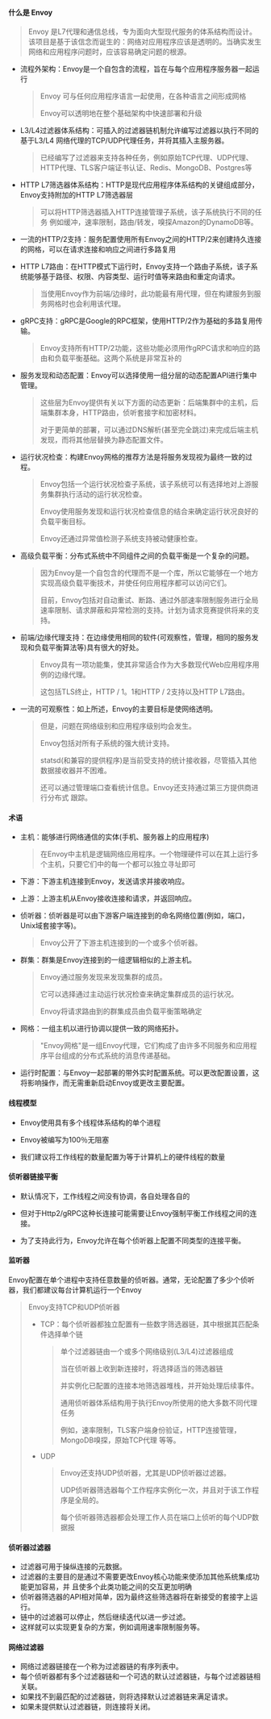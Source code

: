 #### 什么是 Envoy

> Envoy 是L7代理和通信总线，专为面向大型现代服务的体系结构而设计。该项目是基于该信念而诞生的：网络对应用程序应该是透明的。当确实发生网络和应用程序问题时，应该容易确定问题的根源。

* 流程外架构：Envoy是一个自包含的流程，旨在与每个应用程序服务器一起运行

  > Envoy 可与任何应用程序语言一起使用，在各种语言之间形成网格
  >
  > Envoy可以透明地在整个基础架构中快速部署和升级

* L3/L4过滤器体系结构：可插入的过滤器链机制允许编写过滤器以执行不同的基于L3/L4 网络代理的TCP/UDP代理任务，并将其插入主服务器。

  > 已经编写了过滤器来支持各种任务，例如原始TCP代理、UDP代理、HTTP代理、TLS客户端证书认证、Redis、MongoDB、Postgres等

* HTTP L7筛选器体系结构：HTTP是现代应用程序体系结构的关键组成部分，Envoy支持附加的HTTP L7筛选器层

  > 可以将HTTP筛选器插入HTTP连接管理子系统，该子系统执行不同的任务
  > 例如缓冲，速率限制，路由/转发，嗅探Amazon的DynamoDB等。

* 一流的HTTP/2支持：服务配置使用所有Envoy之间的HTTP/2来创建持久连接的网格，可以在请求连接和响应之间进行多路复用

* HTTP L7路由：在HTTP模式下运行时，Envoy支持一个路由子系统，该子系统能够基于路径、权限、内容类型、运行时值等来路由和重定向请求。

  > 当使用Envoy作为前端/边缘时，此功能最有用代理，但在构建服务到服务网格时也会利用该代理。

* gRPC支持：gRPC是Google的RPC框架，使用HTTP/2作为基础的多路复用传输。

  > Envoy支持所有HTTP/2功能，这些功能必须用作gRPC请求和响应的路由和负载平衡基础。这两个系统是非常互补的

* 服务发现和动态配置：Envoy可以选择使用一组分层的动态配置API进行集中管理。

  > 这些层为Envoy提供有关以下方面的动态更新：后端集群中的主机，后端集群本身，HTTP路由，侦听套接字和加密材料。
  >
  > 对于更简单的部署，可以通过DNS解析(甚至完全跳过)来完成后端主机发现，而将其他层替换为静态配置文件。

* 运行状况检查：构建Envoy网格的推荐方法是将服务发现视为最终一致的过程。

  > Envoy包括一个运行状况检查子系统，该子系统可以有选择地对上游服务集群执行活动的运行状况检查。
  >
  > Envoy使用服务发现和运行状况检查信息的结合来确定运行状况良好的负载平衡目标。
  >
  > Envoy还通过异常值检测子系统支持被动健康检查。

* 高级负载平衡：分布式系统中不同组件之间的负载平衡是一个复杂的问题。

  > 因为Envoy是一个自包含的代理而不是一个库，所以它能够在一个地方实现高级负载平衡技术，并使任何应用程序都可以访问它们。
  >
  > 目前，Envoy包括对自动重试、断路、通过外部速率限制服务进行全局速率限制、请求屏蔽和异常检测的支持。计划为请求竞赛提供将来的支持。

* 前端/边缘代理支持：在边缘使用相同的软件(可观察性，管理，相同的服务发现和负载平衡算法等)具有很大的好处。

  > Envoy具有一项功能集，使其非常适合作为大多数现代Web应用程序用例的边缘代理。
  >
  > 这包括TLS终止，HTTP / 1。1和HTTP / 2支持以及HTTP L7路由。

* 一流的可观察性：如上所述，Envoy的主要目标是使网络透明。

  > 但是，问题在网络级别和应用程序级别均会发生。
  >
  > Envoy包括对所有子系统的强大统计支持。
  >
  > statsd(和兼容的提供程序)是当前受支持的统计接收器，尽管插入其他数据接收器并不困难。
  >
  > 还可以通过管理端口查看统计信息。Envoy还支持通过第三方提供商进行分布式 跟踪。

#### 术语

* 主机：能够进行网络通信的实体(手机、服务器上的应用程序)

  > 在Envoy中主机是逻辑网络应用程序。一个物理硬件可以在其上运行多个主机，只要它们中的每一个都可以独立寻址即可

* 下游：下游主机连接到Envoy，发送请求并接收响应。

* 上游：上游主机从Envoy接收连接和请求，并返回响应。

* 侦听器：侦听器是可以由下游客户端连接到的命名网络位置(例如，端口，Unix域套接字等)。

  > Envoy公开了下游主机连接到的一个或多个侦听器。

* 群集：群集是Envoy连接到的一组逻辑相似的上游主机。

  > Envoy通过服务发现来发现集群的成员。
  >
  > 它可以选择通过主动运行状况检查来确定集群成员的运行状况。
  >
  > Envoy将请求路由到的群集成员由负载平衡策略确定

* 网格：一组主机以进行协调以提供一致的网络拓扑。

  > "Envoy网格"是一组Envoy代理，它们构成了由许多不同服务和应用程序平台组成的分布式系统的消息传递基础。

* 运行时配置：与Envoy一起部署的带外实时配置系统。可以更改配置设置，这将影响操作，而无需重新启动Envoy或更改主要配置。

#### 线程模型

- Envoy使用具有多个线程体系结构的单个进程

- Envoy被编写为100％无阻塞

- 我们建议将工作线程的数量配置为等于计算机上的硬件线程的数量

#### 侦听器链接平衡

- 默认情况下，工作线程之间没有协调，各自处理各自的

- 但对于Http2/gRPC这种长连接可能需要让Envoy强制平衡工作线程之间的连接。

- 为了支持此行为，Envoy允许在每个侦听器上配置不同类型的连接平衡。

#### 监听器

Envoy配置在单个进程中支持任意数量的侦听器。通常，无论配置了多少个侦听器，我们都建议每台计算机运行一个Envoy

> Envoy支持TCP和UDP侦听器
>
> * TCP：每个侦听器都独立配置有一些数字筛选器链，其中根据其匹配条件选择单个链
>
>    > 单个过滤器链由一个或多个网络级别(L3/L4)过滤器组成
>    >
>    > 当在侦听器上收到新连接时，将选择适当的筛选器链
>    >
>    > 并实例化已配置的连接本地筛选器堆栈，并开始处理后续事件。
>    >
>    > 通用侦听器体系结构用于执行Envoy所使用的绝大多数不同代理任务
>    >
>    > 例如，速率限制，TLS客户端身份验证，HTTP连接管理，MongoDB嗅探，原始TCP代理 等等。
>   
> * UDP
>
>    > Envoy还支持UDP侦听器，尤其是UDP侦听器过滤器。
>    >
>    > UDP侦听器筛选器每个工作程序实例化一次，并且对于该工作程序是全局的。
>    >
>    > 每个侦听器筛选器都会处理工作人员在端口上侦听的每个UDP数据报

#### 侦听器过滤器

- 过滤器可用于操纵连接的元数据。
- 过滤器的主要目的是通过不需要更改Envoy核心功能来使添加其他系统集成功能更加容易，并	且使多个此类功能之间的交互更加明确
- 侦听器筛选器的API相对简单，因为最终这些筛选器将在新接受的套接字上运行。
- 链中的过滤器可以停止，然后继续迭代以进一步过滤。
- 这样就可以实现更复杂的方案，例如调用速率限制服务等。

#### 网络过滤器

- 网络过滤器链接在一个称为过滤器链的有序列表中。
- 每个侦听器都有多个过滤器链和一个可选的默认过滤器链，与每个过滤器链相关联。
- 如果找不到最匹配的过滤器链，则将选择默认过滤器链来满足请求。
- 如果未提供默认过滤器链，则连接将关闭。

